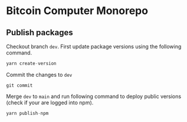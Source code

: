 # Bitcoin Computer Monorepo

## Publish packages

Checkout branch ``dev``. First update package versions using the following command.

```js
yarn create-version
```

Commit the changes to ``dev``

```
git commit
```

Merge ``dev`` to ``main`` and run following command to deploy public versions (check if your are logged into npm).

```js
yarn publish-npm
```